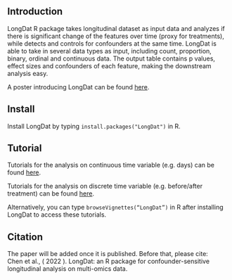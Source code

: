 ## Introduction
LongDat R package takes longitudinal dataset as input data and analyzes if there is significant change of the features over time (proxy for treatments), while detects and controls for confounders at the same time. LongDat is able to take in several data types as input, including count, proportion, binary, ordinal and continuous data. The output table contains p values, effect sizes and confounders of each feature, making the downstream analysis easy. 

A poster introducing LongDat can be found [here](https://www.dropbox.com/s/w5hvi1gffse7nss/Poster.pdf?dl=0).


## Install
Install LongDat by typing ```install.packages("LongDat")``` in R.

## Tutorial
Tutorials for the analysis on continuous time variable (e.g. days) can be found [here](https://cran.r-project.org/web/packages/LongDat/vignettes/LongDat_cont_tutorial.html). 

Tutorials for the analysis on discrete time variable (e.g. before/after treatment) can be found [here](https://cran.r-project.org/web/packages/LongDat/vignettes/LongDat_disc_tutorial.html). 

Alternatively, you can type ```browseVignettes(“LongDat”)``` in R after installing LongDat to access these tutorials.

## Citation
The paper will be added once it is published. Before that, please cite:  \
Chen et al., ( 2022 ). LongDat: an R package for confounder-sensitive longitudinal analysis on multi-omics data.
